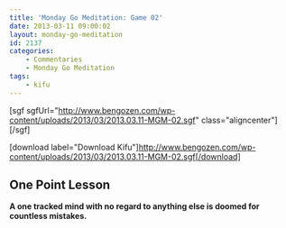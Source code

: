 ```yaml
---
title: 'Monday Go Meditation: Game 02'
date: 2013-03-11 09:00:02
layout: monday-go-meditation
id: 2137
categories:
	- Commentaries
	- Monday Go Meditation
tags:
	- kifu
---
```


[sgf sgfUrl="http://www.bengozen.com/wp-content/uploads/2013/03/2013.03.11-MGM-02.sgf" class="aligncenter"][/sgf]

[download label="Download Kifu"]http://www.bengozen.com/wp-content/uploads/2013/03/2013.03.11-MGM-02.sgf[/download]

## **One Point Lesson**

**A one tracked mind with no regard to anything else is doomed for countless mistakes.**